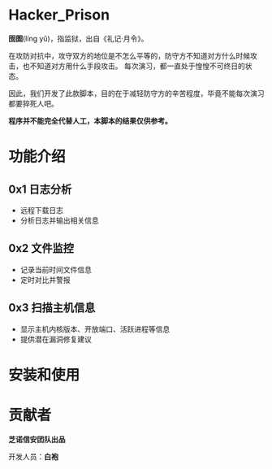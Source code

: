 # Hacker_Prison

**囹圄**(líng yǔ)，指监狱，出自《礼记·月令》。

在攻防对抗中，攻守双方的地位是不怎么平等的，防守方不知道对方什么时候攻击，也不知道对方用什么手段攻击。
每次演习，都一直处于惶惶不可终日的状态。

因此，我们开发了此款脚本，目的在于减轻防守方的辛苦程度，毕竟不能每次演习都要猝死人吧。

**程序并不能完全代替人工，本脚本的结果仅供参考。**

# 功能介绍

## 0x1 日志分析
- 远程下载日志
- 分析日志并输出相关信息

## 0x2 文件监控
- 记录当前时间文件信息
- 定时对比并警报

## 0x3 扫描主机信息
- 显示主机内核版本、开放端口、活跃进程等信息
- 提供潜在漏洞修复建议

# 安装和使用

# 贡献者

**芝诺信安团队出品**

开发人员：**白袍**
